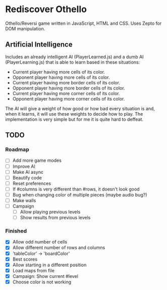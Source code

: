 Rediscover Othello
==========

Othello/Reversi game written in JavaScript, HTML and CSS. Uses Zepto for DOM manipulation.

## Artificial Intelligence

Includes an already intelligent AI (PlayerLearned.js) and a dumb AI (PlayerLearning.js) that is able to learn based in these situations:

* Current player having more cells of its color.
* Opponent player having more cells of its color.
* Current player having more border cells of its color.
* Opponent player having more border cells of its color.
* Current player having more corner cells of its color.
* Opponent player having more corner cells of its color.

The AI will give a weight of how good or how bad every situation is and, when it learns, it will use these weights to decide how to play. The implementation is very simple but for me it is quite hard to deffeat.

## TODO

### Roadmap

* [ ] Add more game modes
* [ ] Improve AI
* [ ] Make AI async
* [ ] Beautify code
* [ ] Reset preferences
* [ ] If #columns is very different than #rows, it doesn't look good
* [ ] Bug when changing color of multiple pieces (maybe audio bug?)
* [ ] Make walls
* [ ] Campaign
    * [ ] Allow playing previous levels
    * [ ] Show results from previous levels

### Finished

* [x] Allow odd number of cells
* [x] Allow different number of rows and columns
* [x] 'tableColor' -> 'boardColor'
* [x] Best scores
* [x] Allow starting in a different position
* [x] Load maps from file
* [x] Campaign: Show current #level
* [x] Choose color is not working
